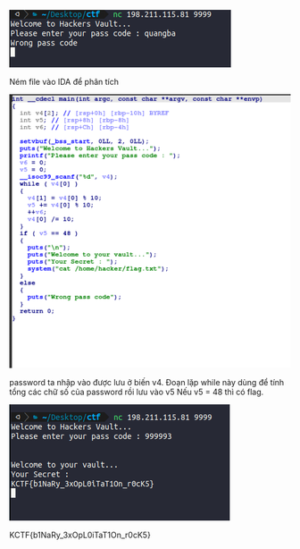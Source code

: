 ![question](ques.png)

Ném file vào IDA để phân tích

![IDA](ID.png)

password ta nhập vào được lưu ở biến v4. Đoạn lặp while này dùng để tính tổng các chữ số của password rồi lưu vào v5
Nếu v5 = 48 thì có flag.

![flag](script.png)

KCTF{b1NaRy_3xOpL0iTaT1On_r0cK5}

